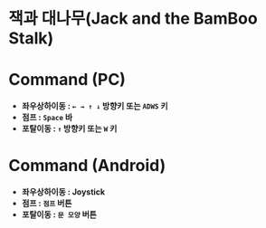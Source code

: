 # 잭과 대나무(Jack and the BamBoo Stalk)

# Command (PC)

* __좌우상하이동 : `← → ↑ ↓` 방향키 또는 `ADWS` 키__
* __점프 : `Space` 바__
* __포탈이동 : `↑` 방향키 또는 `W` 키__

# Command (Android)

* __좌우상하이동 : Joystick__
* __점프 : `점프` 버튼__
* __포탈이동 : `문 모양` 버튼__

